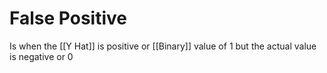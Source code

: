 # False Positive
Is when the [[Y Hat]] is positive or [[Binary]] value of 1 but the actual value is negative or 0